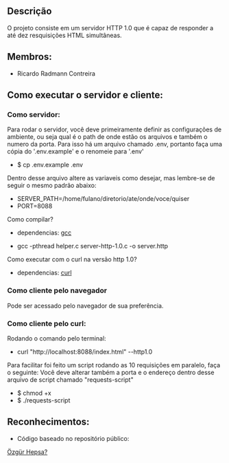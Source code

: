 
## Descrição

O projeto consiste em um servidor HTTP 1.0 que é capaz de responder a até dez resquisições HTML simultâneas.

## Membros:

* Ricardo Radmann Contreira

## Como executar o servidor e cliente:
### Como servidor:

Para rodar o servidor, você deve primeiramente definir as configurações de ambiente, ou seja qual é o path de onde estão os arquivos e também o numero da porta. Para isso há um arquivo chamado .env, portanto faça uma cópia do '.env.example' e o renomeie para '.env'

- $ cp .env.example .env

Dentro desse arquivo altere as variaveis como desejar, mas lembre-se de seguir o mesmo padrão abaixo:
- SERVER_PATH=/home/fulano/diretorio/ate/onde/voce/quiser
- PORT=8088

Como compilar?
- dependencias: [gcc](https://gcc.gnu.org/)

- gcc -pthread helper.c server-http-1.0.c -o server.http

Como executar com o curl na versão http 1.0? 
- dependencias: [curl](https://curl.se/)

### Como cliente pelo navegador

Pode ser acessado pelo navegador de sua preferência.

### Como cliente pelo curl:

Rodando o comando pelo terminal:
- curl "http://localhost:8088/index.html" --http1.0

Para facilitar foi feito um script rodando as 10 requisições em paralelo, faça o seguinte:
Você deve alterar também a porta e o endereço dentro desse arquivo de script chamado "requests-script"

 - $ chmod +x
 - $ ./requests-script


## Reconhecimentos:

*   Código baseado no repositório público:

[Özgür Hepsa?](https://github.com/ozgurhepsag/Multi-threaded-HTTP-Server)



